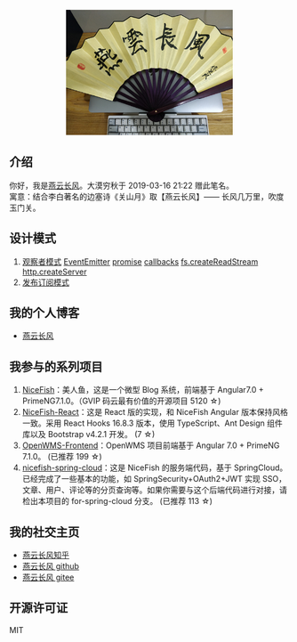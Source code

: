 <p align="center">
    <img width="300" src="src/assets/img/yanyunchangfeng.png">
</p>

## 介绍

你好，我是[燕云长风](https://yanyunchangfeng.github.io)。大漠穷秋于 2019-03-16 21:22 赠此笔名。  
寓意：结合李白著名的边塞诗《关山月》取【燕云长风】—— 长风几万里，吹度玉门关。

## 设计模式

1.  [观察者模式](src/app/lesson1/index.ts) [EventEmitter](src/app/lesson1/EventEmitter.ts) [promise](src/app/lesson1/promise.ts) [callbacks](src/app/lesson1/callbacks.ts) [fs.createReadStream](src/app/lesson1/createReadStream.ts) [http.createServer](src/app/lesson1/http.ts)
2.  [发布订阅模式](src/app/lesson2/index.ts)

## 我的个人博客

- [燕云长风](https://yanyunchangfeng.github.io)

## 我参与的系列项目

1. [NiceFish](https://gitee.com/mumu-osc/NiceFish)：美人鱼，这是一个微型 Blog 系统，前端基于 Angular7.0 + PrimeNG7.1.0。（GVIP 码云最有价值的开源项目 5120 ☆)
2. [NiceFish-React](https://gitee.com/mumu-osc/NiceFish-React)：这是 React 版的实现，和 NiceFish Angular 版本保持风格一致。采用 React Hooks 16.8.3 版本，使用 TypeScript、Ant Design 组件库以及 Bootstrap v4.2.1 开发。 (7 ☆)
3. [OpenWMS-Frontend](https://gitee.com/mumu-osc/OpenWMS-Frontend)：OpenWMS 项目前端基于 Angular 7.0 + PrimeNG 7.1.0。 (已推荐 199 ☆)
4. [nicefish-spring-cloud](https://gitee.com/mumu-osc/nicefish-spring-cloud)：这是 NiceFish 的服务端代码，基于 SpringCloud。已经完成了一些基本的功能，如 SpringSecurity+OAuth2+JWT 实现 SSO，文章、用户、评论等的分页查询等。如果你需要与这个后端代码进行对接，请检出本项目的 for-spring-cloud 分支。 (已推荐 113 ☆)

## 我的社交主页

* [燕云长风知乎](https://zhihu.com/people/hbxyxuxiaodong)
* [燕云长风 github](https://github.com/yanyunchangfeng)
* [燕云长风 gitee](https://gitee.com/yanyunchangfeng)

## 开源许可证

MIT
